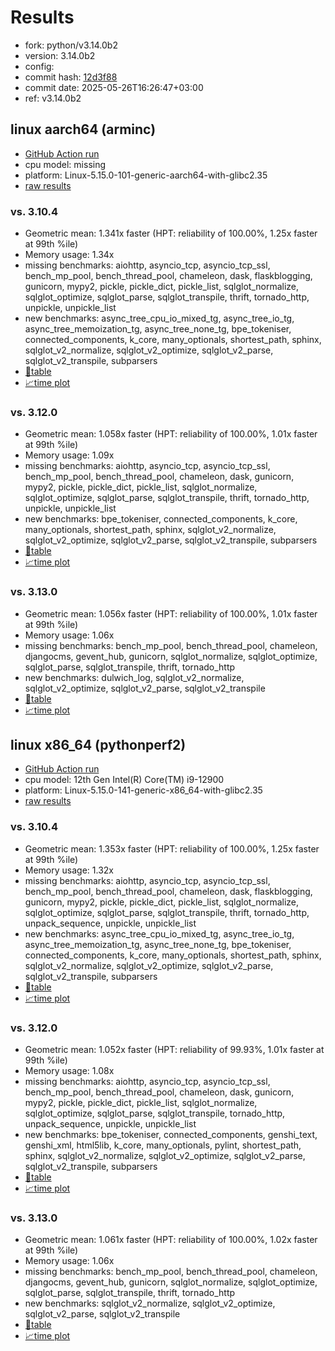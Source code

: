 # Results

- fork: python/v3.14.0b2
- version: 3.14.0b2
- config: 
- commit hash: [12d3f88](https://github.com/python/cpython/commit/12d3f88)
- commit date: 2025-05-26T16:26:47+03:00
- ref: v3.14.0b2

## linux aarch64 (arminc)

- [GitHub Action run](https://github.com/faster-cpython/benchmarking/actions/runs/15534738803)
- cpu model: missing
- platform: Linux-5.15.0-101-generic-aarch64-with-glibc2.35
- [raw results](bm-20250526-arminc-aarch64-python-v3.14.0b2-3.14.0b2-12d3f88.json)

### vs. 3.10.4

- Geometric mean: 1.341x faster (HPT: reliability of 100.00%, 1.25x faster at 99th %ile)
- Memory usage: 1.34x
- missing benchmarks: aiohttp, asyncio_tcp, asyncio_tcp_ssl, bench_mp_pool, bench_thread_pool, chameleon, dask, flaskblogging, gunicorn, mypy2, pickle, pickle_dict, pickle_list, sqlglot_normalize, sqlglot_optimize, sqlglot_parse, sqlglot_transpile, thrift, tornado_http, unpickle, unpickle_list
- new benchmarks: async_tree_cpu_io_mixed_tg, async_tree_io_tg, async_tree_memoization_tg, async_tree_none_tg, bpe_tokeniser, connected_components, k_core, many_optionals, shortest_path, sphinx, sqlglot_v2_normalize, sqlglot_v2_optimize, sqlglot_v2_parse, sqlglot_v2_transpile, subparsers
- [📄table](bm-20250526-arminc-aarch64-python-v3.14.0b2-3.14.0b2-12d3f88-vs-3.10.4.md)
- [📈time plot](bm-20250526-arminc-aarch64-python-v3.14.0b2-3.14.0b2-12d3f88-vs-3.10.4.svg)

### vs. 3.12.0

- Geometric mean: 1.058x faster (HPT: reliability of 100.00%, 1.01x faster at 99th %ile)
- Memory usage: 1.09x
- missing benchmarks: aiohttp, asyncio_tcp, asyncio_tcp_ssl, bench_mp_pool, bench_thread_pool, chameleon, dask, gunicorn, mypy2, pickle, pickle_dict, pickle_list, sqlglot_normalize, sqlglot_optimize, sqlglot_parse, sqlglot_transpile, thrift, tornado_http, unpickle, unpickle_list
- new benchmarks: bpe_tokeniser, connected_components, k_core, many_optionals, shortest_path, sphinx, sqlglot_v2_normalize, sqlglot_v2_optimize, sqlglot_v2_parse, sqlglot_v2_transpile, subparsers
- [📄table](bm-20250526-arminc-aarch64-python-v3.14.0b2-3.14.0b2-12d3f88-vs-3.12.0.md)
- [📈time plot](bm-20250526-arminc-aarch64-python-v3.14.0b2-3.14.0b2-12d3f88-vs-3.12.0.svg)

### vs. 3.13.0

- Geometric mean: 1.056x faster (HPT: reliability of 100.00%, 1.01x faster at 99th %ile)
- Memory usage: 1.06x
- missing benchmarks: bench_mp_pool, bench_thread_pool, chameleon, djangocms, gevent_hub, gunicorn, sqlglot_normalize, sqlglot_optimize, sqlglot_parse, sqlglot_transpile, thrift, tornado_http
- new benchmarks: dulwich_log, sqlglot_v2_normalize, sqlglot_v2_optimize, sqlglot_v2_parse, sqlglot_v2_transpile
- [📄table](bm-20250526-arminc-aarch64-python-v3.14.0b2-3.14.0b2-12d3f88-vs-3.13.0.md)
- [📈time plot](bm-20250526-arminc-aarch64-python-v3.14.0b2-3.14.0b2-12d3f88-vs-3.13.0.svg)

## linux x86_64 (pythonperf2)

- [GitHub Action run](https://github.com/faster-cpython/benchmarking/actions/runs/15534738803)
- cpu model: 12th Gen Intel(R) Core(TM) i9-12900
- platform: Linux-5.15.0-141-generic-x86_64-with-glibc2.35
- [raw results](bm-20250526-pythonperf2-x86_64-python-v3.14.0b2-3.14.0b2-12d3f88.json)

### vs. 3.10.4

- Geometric mean: 1.353x faster (HPT: reliability of 100.00%, 1.25x faster at 99th %ile)
- Memory usage: 1.32x
- missing benchmarks: aiohttp, asyncio_tcp, asyncio_tcp_ssl, bench_mp_pool, bench_thread_pool, chameleon, dask, flaskblogging, gunicorn, mypy2, pickle, pickle_dict, pickle_list, sqlglot_normalize, sqlglot_optimize, sqlglot_parse, sqlglot_transpile, thrift, tornado_http, unpack_sequence, unpickle, unpickle_list
- new benchmarks: async_tree_cpu_io_mixed_tg, async_tree_io_tg, async_tree_memoization_tg, async_tree_none_tg, bpe_tokeniser, connected_components, k_core, many_optionals, shortest_path, sphinx, sqlglot_v2_normalize, sqlglot_v2_optimize, sqlglot_v2_parse, sqlglot_v2_transpile, subparsers
- [📄table](bm-20250526-pythonperf2-x86_64-python-v3.14.0b2-3.14.0b2-12d3f88-vs-3.10.4.md)
- [📈time plot](bm-20250526-pythonperf2-x86_64-python-v3.14.0b2-3.14.0b2-12d3f88-vs-3.10.4.svg)

### vs. 3.12.0

- Geometric mean: 1.052x faster (HPT: reliability of 99.93%, 1.01x faster at 99th %ile)
- Memory usage: 1.08x
- missing benchmarks: aiohttp, asyncio_tcp, asyncio_tcp_ssl, bench_mp_pool, bench_thread_pool, chameleon, dask, gunicorn, mypy2, pickle, pickle_dict, pickle_list, sqlglot_normalize, sqlglot_optimize, sqlglot_parse, sqlglot_transpile, tornado_http, unpack_sequence, unpickle, unpickle_list
- new benchmarks: bpe_tokeniser, connected_components, genshi_text, genshi_xml, html5lib, k_core, many_optionals, pylint, shortest_path, sphinx, sqlglot_v2_normalize, sqlglot_v2_optimize, sqlglot_v2_parse, sqlglot_v2_transpile, subparsers
- [📄table](bm-20250526-pythonperf2-x86_64-python-v3.14.0b2-3.14.0b2-12d3f88-vs-3.12.0.md)
- [📈time plot](bm-20250526-pythonperf2-x86_64-python-v3.14.0b2-3.14.0b2-12d3f88-vs-3.12.0.svg)

### vs. 3.13.0

- Geometric mean: 1.061x faster (HPT: reliability of 100.00%, 1.02x faster at 99th %ile)
- Memory usage: 1.06x
- missing benchmarks: bench_mp_pool, bench_thread_pool, chameleon, djangocms, gevent_hub, gunicorn, sqlglot_normalize, sqlglot_optimize, sqlglot_parse, sqlglot_transpile, thrift, tornado_http
- new benchmarks: sqlglot_v2_normalize, sqlglot_v2_optimize, sqlglot_v2_parse, sqlglot_v2_transpile
- [📄table](bm-20250526-pythonperf2-x86_64-python-v3.14.0b2-3.14.0b2-12d3f88-vs-3.13.0.md)
- [📈time plot](bm-20250526-pythonperf2-x86_64-python-v3.14.0b2-3.14.0b2-12d3f88-vs-3.13.0.svg)

